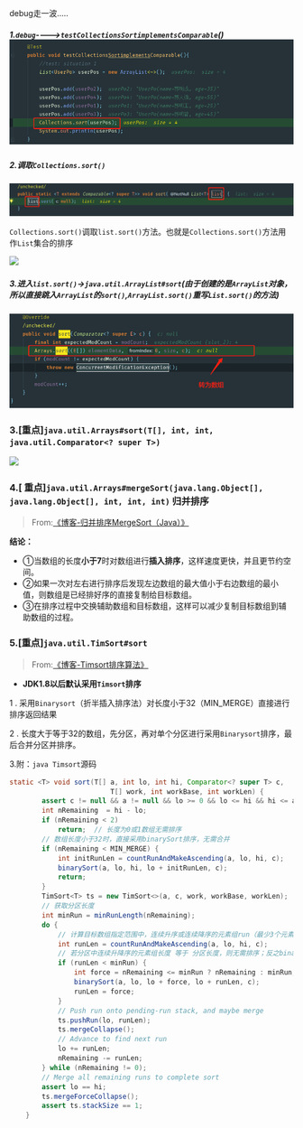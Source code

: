 debug走一波.....

##### 1.`debug`---->`testCollectionsSortimplementsComparable`()![](assets/企业微信截图_15550518621553.png)

##### 2.调取`Collections.sort()`

![](assets/1555050519(1)-1555577916109.png)

`Collections.sort()`调取`list.sort()`方法。也就是`Collections.sort()`方法用作`List`集合的排序

![](I:\！文档库\md文档\企业微信截图_15550521073731.png)

##### 3.进入`list.sort()`->`java.util.ArrayList#sort`(由于创建的是`ArrayList`对象，所以直接跳入`ArrayList`的`sort()`,`ArrayList.sort()`重写`List.sort()`的方法)

![](assets/企业微信截图_15550533003050.png)

### 3.[重点]`java.util.Arrays#sort(T[], int, int, java.util.Comparator<? super T>)`

![](I:\！文档库\md文档\1555060996(1).png)

### 4.[ 重点]`java.util.Arrays#mergeSort(java.lang.Object[], java.lang.Object[], int, int, int)` 归并排序

> From:[《博客-归并排序MergeSort（Java）》](https://blog.csdn.net/u013309870/article/details/68540060)

**结论：**

- ①当数组的长度**小于7**时对数组进行**插入排序**，这样速度更快，并且更节约空间。
- ②如果一次对左右进行排序后发现左边数组的最大值小于右边数组的最小值，则数组是已经排好序的直接复制给目标数组。
- ③在排序过程中交换辅助数组和目标数组，这样可以减少复制目标数组到辅助数组的过程。

### 5.[重点]`java.util.TimSort#sort`

> From:[《博客-Timsort排序算法》](https://www.zybuluo.com/zero1036/note/618233)

- **JDK1.8以后默认采用`Timsort`排序**

1 . 采用`Binarysort`（折半插入排序法）对长度小于32（MIN_MERGE）直接进行排序返回结果

2 . 长度大于等于32的数组，先分区，再对单个分区进行采用`Binarysort`排序，最后合并分区并排序。

3.附：`java Timsort`源码

```java
static <T> void sort(T[] a, int lo, int hi, Comparator<? super T> c,
                         T[] work, int workBase, int workLen) {
        assert c != null && a != null && lo >= 0 && lo <= hi && hi <= a.length;
        int nRemaining  = hi - lo;
        if (nRemaining < 2)
            return;  // 长度为0或1数组无需排序
        // 数组长度小于32时，直接采用binarySort排序，无需合并
        if (nRemaining < MIN_MERGE) {
            int initRunLen = countRunAndMakeAscending(a, lo, hi, c);
            binarySort(a, lo, hi, lo + initRunLen, c);
            return;
        }
        TimSort<T> ts = new TimSort<>(a, c, work, workBase, workLen);
        // 获取分区长度
        int minRun = minRunLength(nRemaining);
        do {
            // 计算目标数组指定范围中，连续升序或连续降序的元素组run（最少3个元素），并返回run长度
            int runLen = countRunAndMakeAscending(a, lo, hi, c);
            // 若分区中连续升降序的元素组长度 等于 分区长度，则无需排序；反之binarySort重排
            if (runLen < minRun) {
                int force = nRemaining <= minRun ? nRemaining : minRun;
                binarySort(a, lo, lo + force, lo + runLen, c);
                runLen = force;
            }
            // Push run onto pending-run stack, and maybe merge
            ts.pushRun(lo, runLen);
            ts.mergeCollapse();
            // Advance to find next run
            lo += runLen;
            nRemaining -= runLen;
        } while (nRemaining != 0);
        // Merge all remaining runs to complete sort
        assert lo == hi;
        ts.mergeForceCollapse();
        assert ts.stackSize == 1;
    }
```



